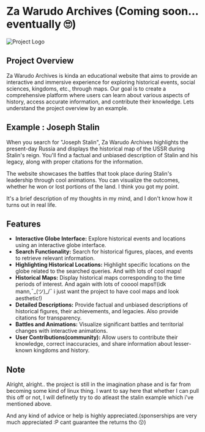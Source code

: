 # Za Warudo Archives (Coming soon... eventually 🙄)

![Project Logo](https://github.com/za-warudo-archives/.github/assets/91820515/114c9c47-b6d5-46ca-bbdd-1fbff47063aa)

## Project Overview
Za Warudo Archives is kinda an educational website that aims to provide an interactive and immersive experience for exploring historical events, social sciences, kingdoms, etc., through maps. Our goal is to create a comprehensive platform where users can learn about various aspects of history, access accurate information, and contribute their knowledge. Lets understand the project overview by an example.
## Example : Joseph Stalin

When you search for "Joseph Stalin", Za Warudo Archives highlights the present-day Russia and displays the historical map of the USSR during Stalin's reign. You'll find a factual and unbiased description of Stalin and his legacy, along with proper citations for the information.

The website showcases the battles that took place during Stalin's leadership through cool animations. You can visualize the outcomes, whether he won or lost portions of the land. I think you got my point.

It's a brief description of my thoughts in my mind, and I don't know how it turns out in real life.

## Features
- **Interactive Globe Interface:** Explore historical events and locations using an interactive globe interface.
- **Search Functionality:** Search for historical figures, places, and events to retrieve relevant information.
- **Highlighting Historical Locations:** Highlight specific locations on the globe related to the searched queries. And with lots of cool maps!
- **Historical Maps:** Display historical maps corresponding to the time periods of interest. And again with lots of cooool maps!!(idk mann,¯\_(ツ)_/¯ i just want the project to have cool maps and look aesthetic!)
- **Detailed Descriptions:** Provide factual and unbiased descriptions of historical figures, their achievements, and legacies. Also provide citations for transparency.
- **Battles and Animations:** Visualize significant battles and territorial changes with interactive animations.
- **User Contributions(community):** Allow users to contribute their knowledge, correct inaccuracies, and share information about lesser-known kingdoms and history.

## Note
Alright, alright.. the project is still in the imagination phase and is far from becoming some kind of linux thing. I want to say here that whether I can pull this off or not, I will definetly try to do atleast the stalin example which i've mentioned above.

And any kind of advice or help is highly appreciated.(sponserships are very much appreciated :P cant guarantee the returns tho 😗)
